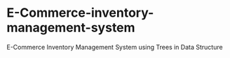 # E-Commerce-inventory-management-system
E-Commerce Inventory Management System using Trees in Data Structure


